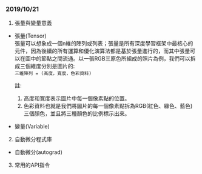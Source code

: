 ### 2019/10/21

1. 張量與變量意義
  * 張量(Tensor)    
    張量可以想象成一個n維的陣列或列表；張量是所有深度學習框架中最核心的元件，因為後續的所有運算和優化演算法都是基於張量進行的，而其中張量可以在圖中的節點之間流通。以一張RGB三原色所組成的照片為例，我們可以拆成三個維度分別是圖片的:    
    `三維陣列 = (高度，寬度，色彩資料)`    
    
    註:
    1. 高度和寬度表示圖片中每一個像素點的位置。
    2. 色彩資料也就是我們將圖片的每一個像素點拆為RGB(紅色、綠色、藍色)三個顏色，並且將三種顏色的比例標示出來。



  * 變量(Variable)
  
2. 自動微分程式庫
  * 自動微分(autograd)
  
3. 常用的API指令
  




